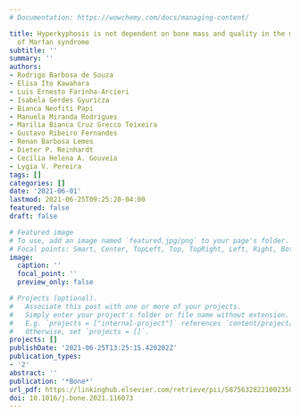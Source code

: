 ```yaml
---
# Documentation: https://wowchemy.com/docs/managing-content/

title: Hyperkyphosis is not dependent on bone mass and quality in the mouse model
  of Marfan syndrome
subtitle: ''
summary: ''
authors:
- Rodrigo Barbosa de Souza
- Elisa Ito Kawahara
- Luis Ernesto Farinha-Arcieri
- Isabela Gerdes Gyuricza
- Bianca Neofiti Papi
- Manuela Miranda Rodrigues
- Marilia Bianca Cruz Grecco Teixeira
- Gustavo Ribeiro Fernandes
- Renan Barbosa Lemes
- Dieter P. Reinhardt
- Cecília Helena A. Gouveia
- Lygia V. Pereira
tags: []
categories: []
date: '2021-06-01'
lastmod: 2021-06-25T09:25:20-04:00
featured: false
draft: false

# Featured image
# To use, add an image named `featured.jpg/png` to your page's folder.
# Focal points: Smart, Center, TopLeft, Top, TopRight, Left, Right, BottomLeft, Bottom, BottomRight.
image:
  caption: ''
  focal_point: ''
  preview_only: false

# Projects (optional).
#   Associate this post with one or more of your projects.
#   Simply enter your project's folder or file name without extension.
#   E.g. `projects = ["internal-project"]` references `content/project/deep-learning/index.md`.
#   Otherwise, set `projects = []`.
projects: []
publishDate: '2021-06-25T13:25:15.420202Z'
publication_types:
- '2'
abstract: ''
publication: '*Bone*'
url_pdf: https://linkinghub.elsevier.com/retrieve/pii/S8756328221002350
doi: 10.1016/j.bone.2021.116073
---
```

